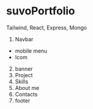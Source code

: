 # suvoPortfolio

Tailwind, React, Express, Mongo

<!-- Taks List -->

1. Navbar

- mobile menu
- Icom

2. banner
3. Project
4. Skills
5. About me
6. Contacts
7. footer

